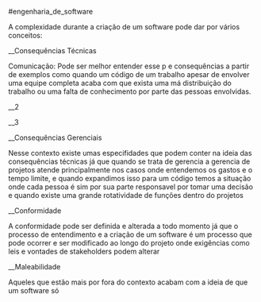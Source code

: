 #engenharia_de_software

A complexidade durante a criação de um software pode dar por vários conceitos:

__Consequências Técnicas

Comunicação: Pode ser melhor entender esse p e consequências a partir de exemplos como  quando um código de um trabalho apesar de envolver uma equipe completa acaba com que exista uma má distribuição do trabalho ou uma falta de conhecimento por parte das pessoas envolvidas.

__2

__3

__Consequências Gerenciais

Nesse contexto existe umas especifidades que podem conter na ideia das consequências  técnicas já que quando se trata de gerencia a gerencia de projetos atende principalmente nos casos onde entendemos os gastos e o tempo limite, e quando expandimos isso para um código temos a situação onde cada pessoa é sim por sua parte responsavel por tomar uma decisão e quando existe uma grande rotatividade de funções dentro do projetos

__Conformidade

A conformidade pode ser definida e alterada a todo momento já que o processo de entendimento e a criação de um software é um processo que pode ocorrer e ser modificado ao longo do projeto onde exigências como leis e vontades de stakeholders podem alterar

__Maleabilidade

Aqueles que estão mais por fora do contexto acabam com a ideia de que um software só

